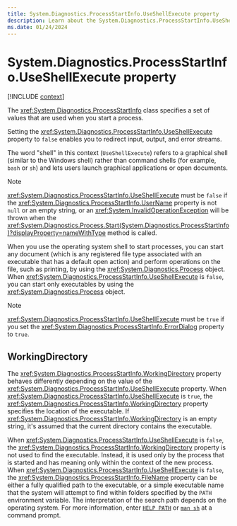 ```yaml
---
title: System.Diagnostics.ProcessStartInfo.UseShellExecute property
description: Learn about the System.Diagnostics.ProcessStartInfo.UseShellExecute property.
ms.date: 01/24/2024
---
```

# System.Diagnostics.ProcessStartInfo.UseShellExecute property

[!INCLUDE [context](includes/context.md)]

The <xref:System.Diagnostics.ProcessStartInfo> class specifies a set of values that are used when you start a process.

Setting the <xref:System.Diagnostics.ProcessStartInfo.UseShellExecute> property to `false` enables you to redirect input, output, and error streams.

The word "shell" in this context (`UseShellExecute`) refers to a graphical shell (similar to the Windows shell) rather than command shells (for example, `bash` or `sh`) and lets users launch graphical applications or open documents.

> [!NOTE]
> <xref:System.Diagnostics.ProcessStartInfo.UseShellExecute> must be `false` if the <xref:System.Diagnostics.ProcessStartInfo.UserName> property is not `null` or an empty string, or an <xref:System.InvalidOperationException> will be thrown when the <xref:System.Diagnostics.Process.Start(System.Diagnostics.ProcessStartInfo)?displayProperty=nameWithType> method is called.

When you use the operating system shell to start processes, you can start any document (which is any registered file type associated with an executable that has a default open action) and perform operations on the file, such as printing, by using the <xref:System.Diagnostics.Process> object. When <xref:System.Diagnostics.ProcessStartInfo.UseShellExecute> is `false`, you can start only executables by using the <xref:System.Diagnostics.Process> object.

> [!NOTE]
> <xref:System.Diagnostics.ProcessStartInfo.UseShellExecute> must be `true` if you set the <xref:System.Diagnostics.ProcessStartInfo.ErrorDialog> property to `true`.

## WorkingDirectory

The <xref:System.Diagnostics.ProcessStartInfo.WorkingDirectory> property behaves differently depending on the value of the <xref:System.Diagnostics.ProcessStartInfo.UseShellExecute> property. When <xref:System.Diagnostics.ProcessStartInfo.UseShellExecute> is `true`, the <xref:System.Diagnostics.ProcessStartInfo.WorkingDirectory> property specifies the location of the executable. If <xref:System.Diagnostics.ProcessStartInfo.WorkingDirectory> is an empty string, it's assumed that the current directory contains the executable.

When <xref:System.Diagnostics.ProcessStartInfo.UseShellExecute> is `false`, the <xref:System.Diagnostics.ProcessStartInfo.WorkingDirectory> property is not used to find the executable. Instead, it is used only by the process that is started and has meaning only within the context of the new process. When <xref:System.Diagnostics.ProcessStartInfo.UseShellExecute> is `false`, the <xref:System.Diagnostics.ProcessStartInfo.FileName> property can be either a fully qualified path to the executable, or a simple executable name that the system will attempt to find within folders specified by the `PATH` environment variable. The interpretation of the search path depends on the operating system. For more information, enter [`HELP PATH`](/windows-server/administration/windows-commands/path) or [`man sh`](https://pubs.opengroup.org/onlinepubs/9699919799/basedefs/V1_chap08.html#tag_08_03) at a command prompt.
